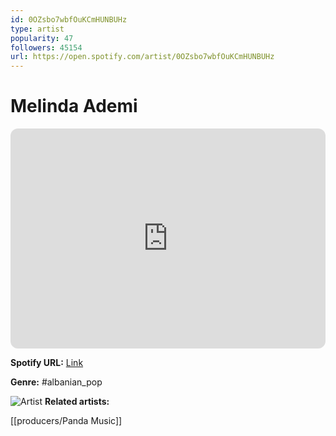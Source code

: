 ```yaml
---
id: 0OZsbo7wbfOuKCmHUNBUHz
type: artist
popularity: 47
followers: 45154
url: https://open.spotify.com/artist/0OZsbo7wbfOuKCmHUNBUHz
---
```

# Melinda Ademi

<iframe style="border-radius:12px" src="https://open.spotify.com/embed/artist/0OZsbo7wbfOuKCmHUNBUHz" width="100%" height="352" frameBorder="0" allowfullscreen="" allow="autoplay; clipboard-write; encrypted-media; fullscreen; picture-in-picture" loading="lazy"></iframe>

**Spotify URL:** [Link](https://open.spotify.com/artist/0OZsbo7wbfOuKCmHUNBUHz)

**Genre:**  #albanian_pop

![Artist](https://i.scdn.co/image/ab6761610000e5eb3f8855fab77c711cdee07903)
**Related artists:**

[[producers/Panda Music]]

